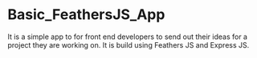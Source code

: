 # Basic_FeathersJS_App
It is a simple app to for front end developers to send out their ideas for a project they are working on. It is build using Feathers JS and Express JS.
